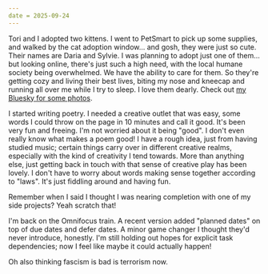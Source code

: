 ```yaml
---
date = 2025-09-24
---
```


Tori and I adopted two kittens. I went to PetSmart to pick up some supplies, and walked by the cat adoption window... and gosh, they were just so cute. Their names are Daria and Sylvie. I was planning to adopt just one of them... but looking online, there's just such a high need, with the local humane society being overwhelmed. We have the ability to care for them. So they're getting cozy and living their best lives, biting my nose and kneecap and running all over me while I try to sleep. I love them dearly. Check out [my Bluesky for some photos](https://bsky.app/profile/june.bash.pizza/post/3lzi325fgr22d).

I started writing poetry. I needed a creative outlet that was easy, some words I could throw on the page in 10 minutes and call it good. It's been very fun and freeing. I'm not worried about it being "good". I don't even really know what makes a poem good! I have a rough idea, just from having studied music; certain things carry over in different creative realms, especially with the kind of creativity I tend towards. More than anything else, just getting back in touch with that sense of creative play has been lovely. I don't have to worry about words making sense together according to "laws". It's just fiddling around and having fun.

Remember when I said I thought I was nearing completion with one of my side projects? Yeah scratch that!

I'm back on the Omnifocus train. A recent version added "planned dates" on top of due dates and defer dates. A minor game changer I thought they'd never introduce, honestly. I'm still holding out hopes for explicit task dependencies; now I feel like maybe it could actually happen!

Oh also thinking fascism is bad is terrorism now.


